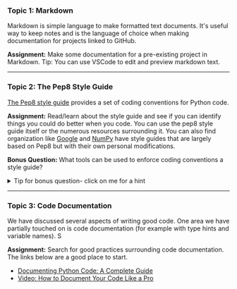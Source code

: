 
### Topic 1: Markdown 

Markdown is simple language to make formatted text documents. It's useful way to keep notes and is the language of choice when making documentation for projects linked to GitHub. 


**Assignment:** Make some documentation for a pre-existing project in Markdown. Tip: You can use VSCode to edit and preview markdown text. 

---

### Topic 2: The Pep8 Style Guide 

[The Pep8 style guide](https://peps.python.org/pep-0008/) provides a set of coding conventions for Python code. 

**Assignment:** Read/learn about the style guide and see if you can identify things you could do better when you code. You can use the pep8 style guide itself or the numerous resources surrounding it. You can also find organization like [Google](https://google.github.io/styleguide/pyguide.html) and [NumPy](https://numpydoc.readthedocs.io/en/latest/format.html) have style guides that are largely based on Pep8 but with their own personal modifications.  

**Bonus Question:** What tools can be used to enforce coding conventions a style guide? 

<details markdown="1">
 <summary>Tip for bonus question- click on me for a hint</summary>
Have a read of this: https://code.visualstudio.com/docs/python/formatting 
</details>

---

### Topic 3: Code Documentation 

We have discussed several aspects of writing good code. One area we have partially touched on is code documentation (for example with type hints and variable names). S

**Assignment:** Search for good practices surrounding code documentation. The links below are a good place to start. 

- [Documenting Python Code: A Complete Guide](https://realpython.com/documenting-python-code/)
- [Video: How to Document Your Code Like a Pro](https://www.youtube.com/watch?v=L7Ry-Fiij-M)
